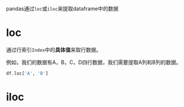 pandas通过`loc`或`iloc`来提取dataframe中的数据

# loc
通过行索引`Index`中的**具体值**来取行数据。

例如，我们的数据有A，B，C，D四行数据，我们需要提取A列和B列的数据。
```python
df.loc['A', 'B']
```

# iloc
